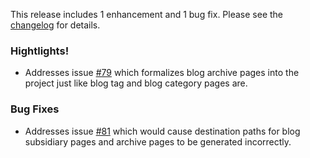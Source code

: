 <!--
template: articlepage.html
title: Trio v1.0.0-rc.6 | Trio Blog
appendToTarget: true
category: releases
tag: v1.0.0-rc.6
articleTitle: Trio v1.0.0-rc.6 (IKIGAI)
-->
This release includes 1 enhancement and 1 bug fix. Please see the <a target="_blank" href="https://github.com/4awpawz/trio/tree/master#v100-rc6-ikigai">changelog</a> for details.
<!-- end -->

### Hightlights!

* Addresses issue <a href="https://github.com/4awpawz/trio/issues/79">#79</a> which formalizes blog archive pages into the project just like blog tag and blog category pages are.

### Bug Fixes

* Addresses issue <a href="https://github.com/4awpawz/trio/issues/81">#81</a> which would cause destination paths for blog subsidiary pages and archive pages to be generated incorrectly.